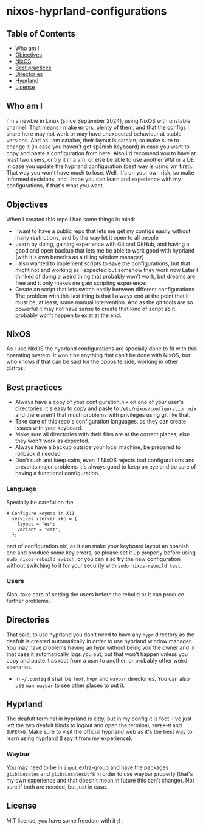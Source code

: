 # nixos-hyprland-configurations
## Table of Contents
- [Who am I](#who-am-i)
- [Objectives](#objectives)
- [NixOS](#nixos)
- [Best practices](#best-practices)
- [Directories](#directories)
- [Hyprland](#hyprland)
- [License](#license)
## Who am I
I'm a newbie in Linux (since September 2024), using NixOS with unstable channel. That means I make errors, plenty of them, and that the configs I share here may not work or may have unexpected behaviour at stable versions. And as I am catalan, their layout is catalan, so make sure to change it (in case you haven't got spanish keyboard) in case you want to copy and paste a configuration from here.
Also I'd recomend you to have at least two users, or try it in a vm, or else be able to use another WM or a DE in case you update the hyprland configuration (best way is using vm first). That way you won't have much to lose.
Well, it's on your own risk, so make informed decisions, and I hope you can learn and experience with my configurations, if that's what you want.
## Objectives
When I created this repo I had some things in mind:
- I want to have a public repo that lets me get my configs easily without many restrictions, and by the way let it open to all people
- Learn by doing, gaining experience with Git and GitHub, and having a good and open backup that lets me be able to work good with hyprland (with it's own benefits as a tilling window manager)
- I also wanted to implement scripts to save the configurations, but that might not end working as I expected but somehow they work now
Later I thinked of doing a weird thing that probably won't work, but dreams are free and it only makes me gain scripting experience:
- Create an script that lets switch easily between different configurations
The problem with this last thing is that I always end at the point that it must be, at least, some manual intervention. And as the git tools are so powerful it may not have sense to create that kind of script so it probably won't happen to exist at the end.
## NixOS
As I use NixOS the hyprland configurations are specially done to fit with this operating system. It won't be anything that can't be done with NixOS, but who knows if that can be said for the opposite side, working in other distros.
## Best practices
- Always have a copy of your configuration.nix on one of your user's directories, it's easy to copy and paste to `/etc/nixos/configuration.nix` and there aren't that much problems with privileges using git like that.
- Take care of this repo's configuration languages, as they can create issues with your keyboard.
- Make sure all directories with their files are at the correct places, else they won't work as expected.
- Always have a backup outside your local machine, be prepared to rollback if needed
- Don't rush and keep calm, even if NixOS rejects bad configurations and prevents major problems it's always good to keep an eye and be sure of having a functional configuration.
### Language
Specially be careful on the   
```
# Configure keymap in X11
  services.xserver.xkb = {
    layout = "es";
    variant = "cat";
  };
```
  part of configuration.nix, as it can make your keyboard layout an spanish one and produce some key errors, so please set it up properly before using `sudo nixos-rebuild switch`, or you can also try the new configuration without switching to it for your security with `sudo nixos-rebuild test`.
### Users
Also, take care of setting the users before the rebuild or it can produce further problems.
## Directories
That said, to use hyprland you don't need to have any `hypr` directory as the deafult is created automatically in order to use hyprland window manager. You may have problems having an hypr without being you the owner and in that case it automatically logs you out, but that won't happen unless you copy and paste it as root from a user to another, or probably other weird scenarios.
- In `~/.config` it shall be `foot`, `hypr` and `waybar` directories. You can also use `man waybar` to see other places to put it.
## Hyprland
The deafult terminal in hyprland is kitty, but in my config it is foot. I've just left the two deafult binds to logout and open the terminal, `SUPER+M` and `SUPER+Q`. Make sure to visit the official hyprland web as it's the best way to learn using hyprland (I say it from my experience).
### Waybar
You may need to be in `input` extra-group and have the packages `glibcLocales` and `glibcLocalesUtf8` in order to use waybar properly (that's my own experience and that doesn't mean in future this can't change). Not sure if both are needed, but just in case.
## License
MIT license, you have some freedom with it ;) .
